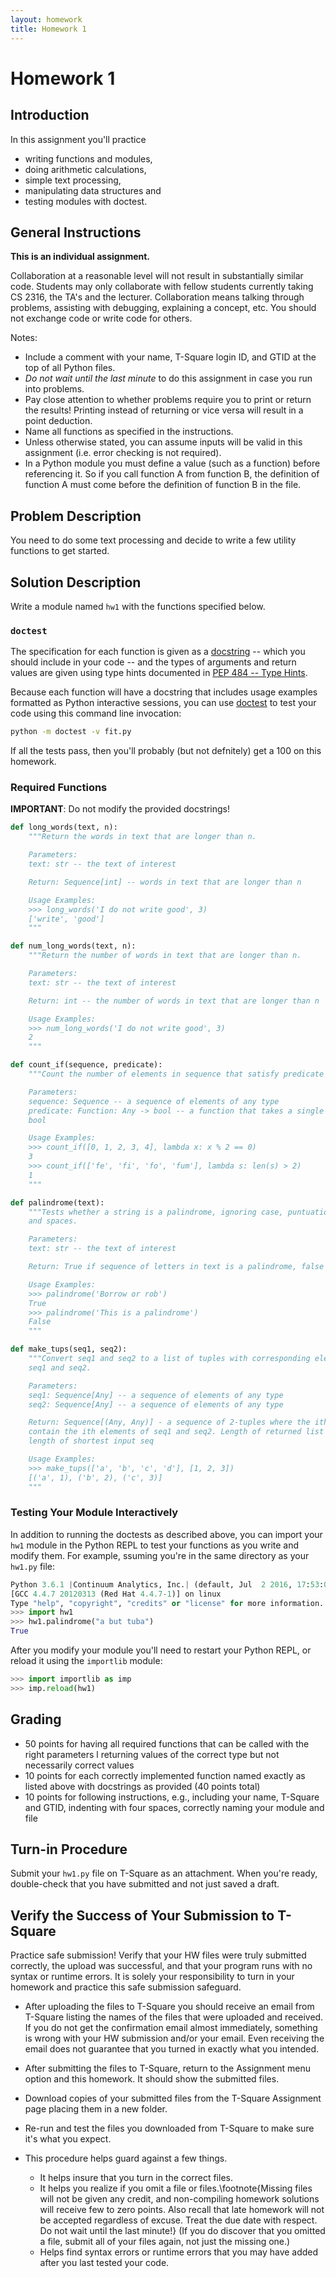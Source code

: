 ```yaml
---
layout: homework
title: Homework 1
---
```


# Homework 1

## Introduction

In this assignment you'll practice

- writing functions and modules,
- doing arithmetic calculations,
- simple text processing,
- manipulating data structures and
- testing modules with doctest.

## General Instructions

**This is an individual assignment.**

Collaboration at a reasonable level will not result in substantially similar code. Students may only collaborate with fellow students currently taking CS 2316, the TA's and the lecturer. Collaboration means talking through problems, assisting with debugging, explaining a concept, etc. You should not exchange code or write code for others.

Notes:

- Include a comment with your name, T-Square login ID, and GTID at the top of all Python files.
- *Do not wait until the last minute* to do this assignment in case you run into problems.
- Pay close attention to whether problems require you to print or return the results! Printing instead of returning or vice versa will result in a point deduction.
- Name all functions as specified in the instructions.
- Unless otherwise stated, you can assume inputs will be valid in this assignment (i.e. error checking is not required).
- In a Python module you must define a value (such as a function) before referencing it. So if you call function A from function B, the definition of function A must come before the definition of function B in the file.


## Problem Description

You need to do some text processing and decide to write a few utility functions to get started.

## Solution Description

Write a module named `hw1` with the functions specified below.

### `doctest`

The specification for each function is given as a [docstring](https://www.python.org/dev/peps/pep-0257/) -- which you should include in your code -- and the types of arguments and return values are given using type hints documented in [PEP 484 -- Type Hints](https://www.python.org/dev/peps/pep-0484/).

Because each function will have a docstring that includes usage examples formatted as Python interactive sessions, you can use [doctest](https://docs.python.org/3/library/doctest.html) to test your code using this command line invocation:

```sh
python -m doctest -v fit.py
```

If all the tests pass, then you'll probably (but not defnitely) get a 100 on this homework.

### Required Functions

**IMPORTANT**: Do not modify the provided docstrings!


```Python
def long_words(text, n):
    """Return the words in text that are longer than n.

    Parameters:
    text: str -- the text of interest

    Return: Sequence[int] -- words in text that are longer than n

    Usage Examples:
    >>> long_words('I do not write good', 3)
    ['write', 'good']
    """

def num_long_words(text, n):
    """Return the number of words in text that are longer than n.

    Parameters:
    text: str -- the text of interest

    Return: int -- the number of words in text that are longer than n

    Usage Examples:
    >>> num_long_words('I do not write good', 3)
    2
    """

def count_if(sequence, predicate):
    """Count the number of elements in sequence that satisfy predicate function.

    Parameters:
    sequence: Sequence -- a sequence of elements of any type
    predicate: Function: Any -> bool -- a function that takes a single parameter and returns a
    bool

    Usage Examples:
    >>> count_if([0, 1, 2, 3, 4], lambda x: x % 2 == 0)
    3
    >>> count_if(['fe', 'fi', 'fo', 'fum'], lambda s: len(s) > 2)
    1
    """

def palindrome(text):
    """Tests whether a string is a palindrome, ignoring case, puntuation,
    and spaces.

    Parameters:
    text: str -- the text of interest

    Return: True if sequence of letters in text is a palindrome, false otherwise

    Usage Examples:
    >>> palindrome('Borrow or rob')
    True
    >>> palindrome('This is a palindrome')
    False
    """

def make_tups(seq1, seq2):
    """Convert seq1 and seq2 to a list of tuples with corresponding elements of
    seq1 and seq2.

    Parameters:
    seq1: Sequence[Any] -- a sequence of elements of any type
    seq2: Sequence[Any] -- a sequence of elements of any type

    Return: Sequence[(Any, Any)] - a sequence of 2-tuples where the ith tuples
    contain the ith elements of seq1 and seq2. Length of returned list is
    length of shortest input seq

    Usage Examples:
    >>> make_tups(['a', 'b', 'c', 'd'], [1, 2, 3])
    [('a', 1), ('b', 2), ('c', 3)]
    """
```

### Testing Your Module Interactively

In addition to running the doctests as described above, you can import your `hw1` module in the Python REPL to test your functions as you write and modify them. For example, ssuming you're in the same directory as your `hw1.py` file:

```Python
Python 3.6.1 |Continuum Analytics, Inc.| (default, Jul  2 2016, 17:53:06)
[GCC 4.4.7 20120313 (Red Hat 4.4.7-1)] on linux
Type "help", "copyright", "credits" or "license" for more information.
>>> import hw1
>>> hw1.palindrome("a but tuba")
True
```

After you modify your module you'll need to restart your Python REPL, or reload it using the `importlib` module:

```Python
>>> import importlib as imp
>>> imp.reload(hw1)
```

## Grading

- 50 points for having all required functions that can be called with the right parameters l returning values of the correct type but not necessarily correct values
- 10 points for each correctly implemented function named exactly as listed above with docstrings as provided (40 points total)
- 10 points for following instructions, e.g., including your name, T-Square and GTID, indenting with four spaces, correctly naming your module and file

## Turn-in Procedure

Submit your `hw1.py` file on T-Square as an attachment.  When you're ready, double-check that you have submitted and not just saved a draft.

## Verify the Success of Your Submission to T-Square

Practice safe submission! Verify that your HW files were truly submitted correctly, the upload was successful, and that your program runs with no syntax or runtime errors. It is solely your responsibility to turn in your homework and practice this safe submission safeguard.

- After uploading the files to T-Square you should receive an email from T-Square listing the names of the files that were uploaded and received. If you do not get the confirmation email almost immediately, something is wrong with your HW submission and/or your email. Even receiving the email does not guarantee that you turned in exactly what you intended.
- After submitting the files to T-Square, return to the Assignment menu option and this homework. It should show the submitted files.
- Download copies of your submitted files from the T-Square Assignment page placing them in a new folder.
- Re-run and test the files you downloaded from T-Square to make sure it's what you expect.
- This procedure helps guard against a few things.

    - It helps insure that you turn in the correct files.
    - It helps you realize if you omit a file or files.\footnote{Missing files will not be given any credit, and non-compiling homework solutions will receive few to zero points. Also recall that late homework will not be accepted regardless of excuse. Treat the due date with respect.  Do not wait until the last minute!}
(If you do discover that you omitted a file, submit all of your files again, not just the missing one.)
    - Helps find syntax errors or runtime errors that you may have added after you last tested your code.
